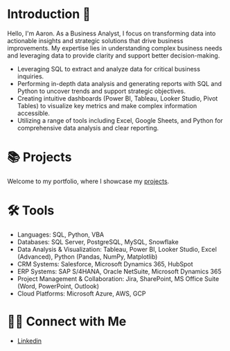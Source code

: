 # Introduction 👋

Hello, I'm Aaron. As a Business Analyst, I focus on transforming data into actionable insights and strategic solutions that drive business improvements. My expertise lies in understanding complex business needs and leveraging data to provide clarity and support better decision-making.

- Leveraging SQL to extract and analyze data for critical business inquiries.
- Performing in-depth data analysis and generating reports with SQL and Python to uncover trends and support strategic objectives.
- Creating intuitive dashboards (Power BI, Tableau, Looker Studio, Pivot Tables) to visualize key metrics and make complex information accessible.
- Utilizing a range of tools including Excel, Google Sheets, and Python for comprehensive data analysis and clear reporting.

# 📚 Projects
Welcome to my portfolio, where I showcase my [projects](https://github.com/haroon-mirza/Portfolio-Guide?tab=readme-ov-file).

# 🛠️ Tools
- Languages: SQL, Python, VBA
- Databases: SQL Server, PostgreSQL, MySQL, Snowflake
- Data Analysis & Visualization: Tableau, Power BI, Looker Studio, Excel (Advanced), Python (Pandas, NumPy, Matplotlib)
- CRM Systems: Salesforce, Microsoft Dynamics 365, HubSpot
- ERP Systems: SAP S/4HANA, Oracle NetSuite, Microsoft Dynamics 365
- Project Management & Collaboration: Jira, SharePoint, MS Office Suite (Word, PowerPoint, Outlook)
- Cloud Platforms: Microsoft Azure, AWS, GCP

# 👋🏻 Connect with Me
- [Linkedin](https://www.linkedin.com/in/mirza-haroon/)
<!--
**haroon-mirza/haroon-mirza** is a ✨ _special_ ✨ repository because its `README.md` (this file) appears on your GitHub profile.

Here are some ideas to get you started:

- 🔭 I’m currently working on ...
- 🌱 I’m currently learning ...
- 👯 I’m looking to collaborate on ...
- 🤔 I’m looking for help with ...
- 💬 Ask me about ...
- 📫 How to reach me: ...
- 😄 Pronouns: ...
- ⚡ Fun fact: ...
-->
